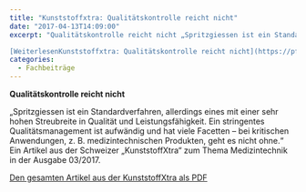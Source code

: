 ```yaml
---
title: "Kunststoffxtra: Qualitätskontrolle reicht nicht"
date: "2017-04-13T14:09:00"
excerpt: "Qualitätskontrolle reicht nicht „Spritzgiessen ist ein Standardverfahren, allerdings eines mit einer sehr hohen Streubreite in Qualität und Leistungsfähigkeit. Ein stringentes Qualitätsmanagement ist aufwändig und hat … 

[WeiterlesenKunststoffxtra: Qualitätskontrolle reicht nicht](https://pfaffgmbh.com/kunststoffxtra-qualitaetskontrolle-reicht-nicht/#more-671 "Kunststoffxtra: Qualitätskontrolle reicht nicht")"
categories:
  - Fachbeiträge
---
```

**Qualitätskontrolle reicht nicht**

„Spritzgiessen ist ein Standardverfahren, allerdings eines mit einer sehr hohen Streubreite in Qualität und Leistungsfähigkeit. Ein stringentes Qualitätsmanagement ist aufwändig und hat viele Facetten – bei kritischen Anwendungen, z. B. medizintechnischen Produkten, geht es nicht ohne.“ Ein Artikel aus der Schweizer „KunststoffXtra“ zum Thema Medizintechnik in der Ausgabe 03/2017.

[Den gesamten Artikel aus der KunststoffXtra als PDF](https://pfaffgmbh.com/downloads/Kunststoffxtra-S34.pdf)
